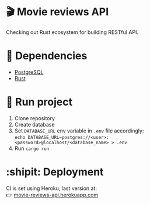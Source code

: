 # :clapper: Movie reviews API

Checking out Rust ecosystem for building RESTful API.


# :book: Dependencies
- [PostgreSQL](https://www.postgresql.org/)
- [Rust](https://www.rust-lang.org/)


# :rocket: Run project 
1) Clone repository
2) Create database
3) Set `DATABASE_URL` env variable in `.env` file accordingly:  
`echo DATABASE_URL=postgres://<user>:<password>@localhost/<database_name> > .env`
4) Run `cargo run`

# :shipit: Deployment
CI is set using Heroku, last version at:  
:point_right: [movie-reviews-api.herokuapp.com](https://movie-reviews-api.herokuapp.com)
